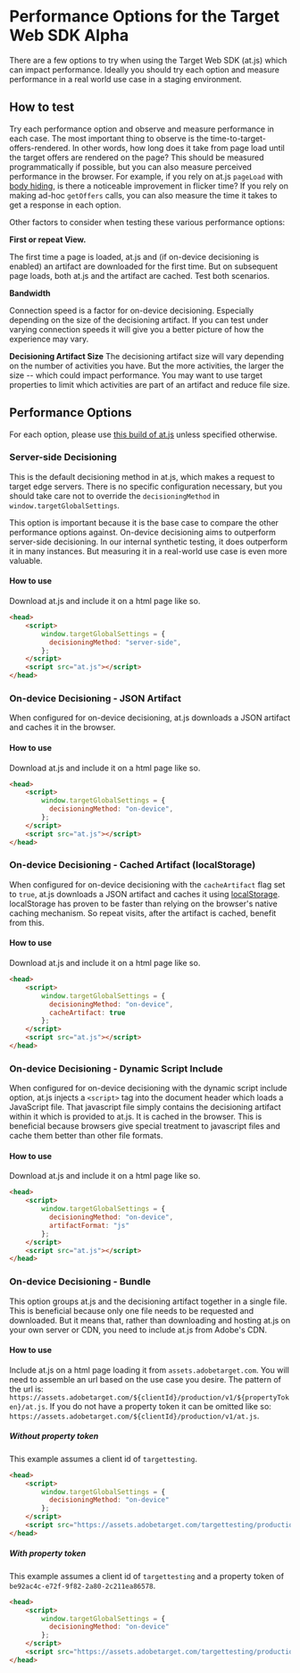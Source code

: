 Performance Options for the Target Web SDK Alpha
================================================

There are a few options to try when using the Target Web SDK (at.js) which can impact performance.  Ideally you should try each option and measure performance in a real world use case in a staging environment.


## How to test

Try each performance option and observe and measure performance in each case.  The most important thing to observe is the time-to-target-offers-rendered.  In other words, how long does it take from page load until the target offers are rendered on the page?  This should be measured programmatically if possible, but you can also measure perceived performance in the browser. For example, if you rely on at.js `pageLoad` with [body hiding](https://experienceleague.adobe.com/docs/target/using/implement-target/client-side/at-js/manage-flicker-with-atjs.html?lang=en#how-at-js-manages-flicker), is there a noticeable improvement in flicker time?  If you rely on making ad-hoc `getOffers` calls, you can also measure the time it takes to get a response in each option.

Other factors to consider when testing these various performance options:

**First or repeat View.**

The first time a page is loaded, at.js and (if on-device decisioning is enabled) an artifact are downloaded for the first time.  But on subsequent page loads, both at.js and the artifact are cached.  Test both scenarios.

**Bandwidth**

Connection speed is a factor for on-device decisioning.  Especially depending on the size of the decisioning artifact.  If you can test under varying connection speeds it will give you a better picture of how the experience may vary.

**Decisioning Artifact Size**
The decisioning artifact size will vary depending on the number of activities you have.  But the more activities, the larger the size -- which could impact performance.  You may want to use target properties to limit which activities are part of an artifact and reduce file size.


## Performance Options

For each option, please use [this build of at.js](https://raw.githubusercontent.com/jasonwaters/atjs-performance/master/public_html/target/dist/at.min.js) unless specified otherwise.

### Server-side Decisioning

This is the default decisioning method in at.js, which makes a request to target edge servers.  There is no specific configuration necessary, but you should take care not to override the `decisioningMethod` in `window.targetGlobalSettings`.

This option is important because it is the base case to compare the other performance options against.  On-device decisioning aims to outperform server-side decisioning.  In our internal synthetic testing, it does outperform it in many instances.  But measuring it in a real-world use case is even more valuable.

#### How to use

Download at.js and include it on a html page like so.

```html
<head>
    <script>
        window.targetGlobalSettings = {
          decisioningMethod: "server-side",
        };
    </script>
    <script src="at.js"></script>
</head>
```

### On-device Decisioning - JSON Artifact

When configured for on-device decisioning, at.js downloads a JSON artifact and caches it in the browser.

#### How to use

Download at.js and include it on a html page like so.

```html
<head>
    <script>
        window.targetGlobalSettings = {
          decisioningMethod: "on-device",
        };
    </script>
    <script src="at.js"></script>
</head>
```

### On-device Decisioning - Cached Artifact (localStorage)

When configured for on-device decisioning with the `cacheArtifact` flag set to `true`, at.js downloads a JSON artifact and caches it using [localStorage](https://developer.mozilla.org/en-US/docs/Web/API/Window/localStorage).  localStorage has proven to be faster than relying on the browser's native caching mechanism.  So repeat visits, after the artifact is cached, benefit from this. 

#### How to use

Download at.js and include it on a html page like so.

```html
<head>
    <script>
        window.targetGlobalSettings = {
          decisioningMethod: "on-device",
          cacheArtifact: true
        };
    </script>
    <script src="at.js"></script>
</head>
```


### On-device Decisioning - Dynamic Script Include

When configured for on-device decisioning with the dynamic script include option, at.js injects a `<script>` tag into the document header which loads a JavaScript file.  That javascript file simply contains the decisioning artifact within it which is provided to at.js.  It is cached in the browser.  This is beneficial because browsers give special treatment to javascript files and cache them better than other file formats.

#### How to use

Download at.js and include it on a html page like so.

```html
<head>
    <script>
        window.targetGlobalSettings = {
          decisioningMethod: "on-device",
          artifactFormat: "js"
        };
    </script>
    <script src="at.js"></script>
</head>
```

### On-device Decisioning -  Bundle

This option groups at.js and the decisioning artifact together in a single file.  This is beneficial because only one file needs to be requested and downloaded. But it means that, rather than downloading and hosting at.js on your own server or CDN, you need to include at.js from Adobe's CDN.
 
#### How to use

Include at.js on a html page loading it from `assets.adobetarget.com`.  You will need to assemble an url based on the use case you desire.  The pattern of the url is: `https://assets.adobetarget.com/${clientId}/production/v1/${propertyToken}/at.js`.  If you do not have a property token it can be omitted like so: `https://assets.adobetarget.com/${clientId}/production/v1/at.js`.

##### Without property token

This example assumes a client id of `targettesting`.

```html
<head>
    <script>
        window.targetGlobalSettings = {
          decisioningMethod: "on-device"
        };
    </script>
    <script src="https://assets.adobetarget.com/targettesting/production/v1/at.js"></script>
</head>
```


##### With property token

This example assumes a client id of `targettesting` and a property token of `be92ac4c-e72f-9f82-2a80-2c211ea86578`.

```html
<head>
    <script>
        window.targetGlobalSettings = {
          decisioningMethod: "on-device"
        };
    </script>
    <script src="https://assets.adobetarget.com/targettesting/production/v1/be92ac4c-e72f-9f82-2a80-2c211ea86578/at.js"></script>
</head>
```
